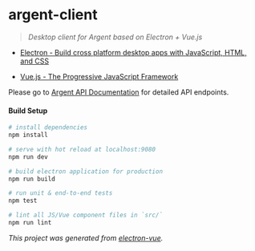 # argent-client

> *Desktop client for Argent based on Electron + Vue.js*

- [Electron - Build cross platform desktop apps with JavaScript, HTML, and CSS](https://electron.atom.io/)

- [Vue.js - The Progressive JavaScript Framework](https://vuejs.org/)

Please go to [Argent API Documentation](https://documenter.getpostman.com/view/1231202/argent/6n7VDG3) for detailed API endpoints.

#### Build Setup

``` bash
# install dependencies
npm install

# serve with hot reload at localhost:9080
npm run dev

# build electron application for production
npm run build

# run unit & end-to-end tests
npm test

# lint all JS/Vue component files in `src/`
npm run lint

```

*This project was generated from [electron-vue](https://github.com/SimulatedGREG/electron-vue).*
